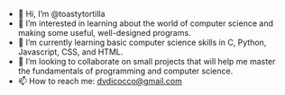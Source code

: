 - 👋 Hi, I’m @toastytortilla
- 👀 I’m interested in learning about the world of computer science and making some useful, well-designed programs.
- 🌱 I’m currently learning basic computer science skills in C, Python, Javascript, CSS, and HTML.
- 💞️ I’m looking to collaborate on small projects that will help me master the fundamentals of programming and computer science.
- 📫 How to reach me: dvdicocco@gmail.com
